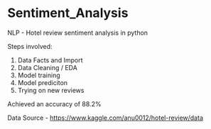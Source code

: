# Sentiment_Analysis

NLP - Hotel review sentiment analysis in python

Steps involved:

1. Data Facts and Import
2. Data Cleaning / EDA
3. Model training
4. Model prediciton
5. Trying on new reviews

Achieved an accuracy of 88.2%

Data Source - https://www.kaggle.com/anu0012/hotel-review/data
